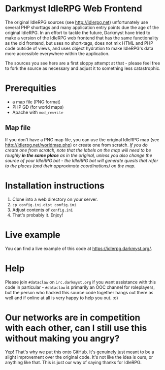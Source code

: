 # Darkmyst IdleRPG Web Frontend

The original IdleRPG sources (see http://idlerpg.net) unfortunately use several PHP shorttags and many application entry points due the age of the original IdleRPG. In an effort to tackle the future, Darkmyst have tried to make a version of the IdleRPG web frontend that has the same functionality as the old frontend, but uses no short-tags, does not mix HTML and PHP code outside of views, and uses object hydration to make IdleRPG's data more accessible everywhere within the application.

The sources you see here are a first sloppy attempt at that - please feel free to fork the source as necessary and adjust it to something less catastrophic.

# Prerequities

- a map file (PNG format)
- PHP GD (for world maps)
- Apache with `mod_rewrite`

## Map file

If you don't have a PNG map file, you can use the original IdleRPG map (see http://idlerpg.net/worldmap.php) or create one from scratch. _If you do create one from scratch, note that the labels on the map will need to be roughly **in the same place** as in the original, unless you also change the source of your IdleRPG bot - the IdleRPG bot will generate quests that refer to the places (and their approximate coordinations) on the map._

# Installation instructions

1. Clone into a web directory on your server.
2. `cp config.ini.dist config.ini`
3. Adjust contents of `config.ini`
4. That's probably it. Enjoy!

# Live example

You can find a live example of this code at https://idlerpg.darkmyst.org/.

# Help

Please join `#dataclaw` on `irc.darkmyst.org` if you want assistance with this code in particular - `#dataclaw` is primarily an OOC channel for roleplayers, but the person who hacked this source code together hangs out there as well and if online at all is very happy to help you out. :o)

# Our networks are in competition with each other, can I still use this without making you angry?

Yep! That's why we put this onto GitHub. It's genuinely just meant to be a slight improvement over the original code. It's not like the idea is ours, or anything like that. This is just our way of saying thanks for IdleRPG.
